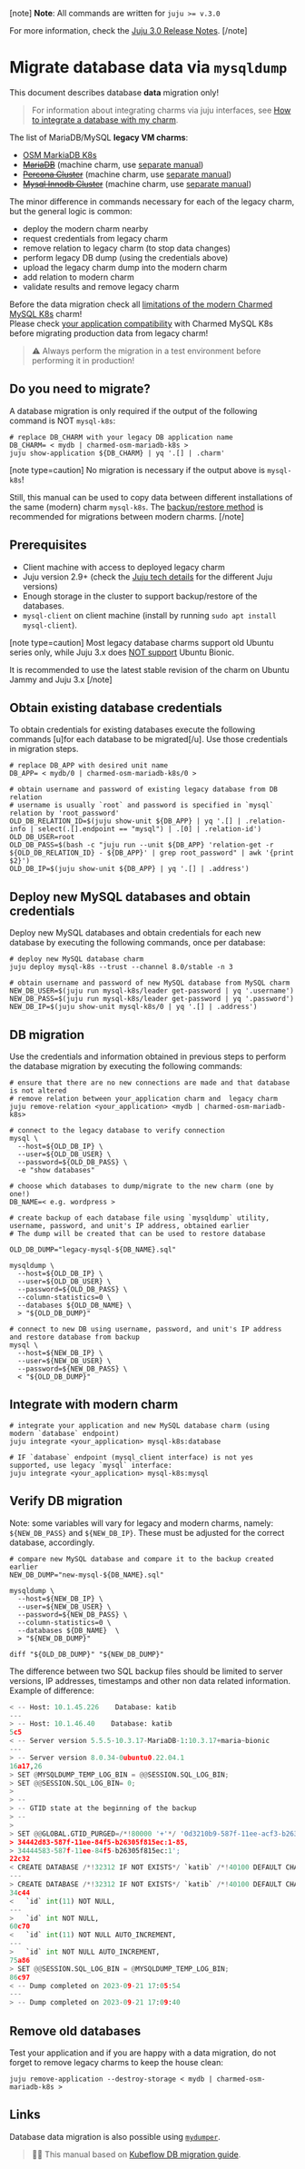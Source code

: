 [note]
**Note**: All commands are written for `juju >= v.3.0`

For more information, check the [Juju 3.0 Release Notes](https://juju.is/docs/juju/roadmap#heading--juju-3-0-0---22-oct-2022).
[/note]

# Migrate database data via `mysqldump`

This document describes database **data** migration only!

> For information about integrating charms via juju interfaces, see [How to integrate a database with my charm](/t/11885).

The list of MariaDB/MySQL **legacy VM charms**:

* [OSM MarkiaDB K8s](https://charmhub.io/charmed-osm-mariadb-k8s)
* <s>[MariaDB](https://charmhub.io/mariadb)</s> (machine charm, use [separate manual](https://charmhub.io/mysql/docs/h-develop-mysqldump))
* <s>[Percona Cluster](https://charmhub.io/percona-cluster)</s> (machine charm, use [separate manual](https://charmhub.io/mysql/docs/h-develop-mysqldump))
* <s>[Mysql Innodb Cluster](https://charmhub.io/mysql-innodb-cluster)</s> (machine charm, use [separate manual](https://charmhub.io/mysql/docs/h-develop-mysqldump))

The minor difference in commands necessary for each of the legacy charm, but the general logic is common:

* deploy the modern charm nearby
* request credentials from legacy charm
* remove relation to legacy charm (to stop data changes)
* perform legacy DB dump (using the credentials above)
* upload the legacy charm dump into the modern charm
* add relation to modern charm
* validate results and remove legacy charm

Before the data migration check all [limitations of the modern Charmed MySQL K8s](/t/11421#mysql-gr-limits) charm!<br/>Please check [your application compatibility](/t/11236) with Charmed MySQL K8s before migrating production data from legacy charm!

> :warning: Always perform the migration in a test environment before performing it in production!

## Do you need to migrate?

A database migration is only required if the output of the following command is NOT `mysql-k8s`:

```shell
# replace DB_CHARM with your legacy DB application name
DB_CHARM= < mydb | charmed-osm-mariadb-k8s >
juju show-application ${DB_CHARM} | yq '.[] | .charm'
```
[note type=caution]
No migration is necessary if the output above is `mysql-k8s`! 

Still, this manual can be used to copy data between different installations of the same (modern) charm `mysql-k8s`. The [backup/restore method](/t/9653) is recommended for migrations between modern charms.
[/note]

## Prerequisites

- Client machine with access to deployed legacy charm
- Juju version 2.9+  (check the [Juju tech details](/t/11984) for the different Juju versions)
- Enough storage in the cluster to support backup/restore of the databases.
- `mysql-client` on client machine (install by running `sudo apt install mysql-client`).

[note type=caution]
Most legacy database charms support old Ubuntu series only, while Juju 3.x does [NOT support](https://discourse.charmhub.io/t/roadmap-releases/5064#heading--juju-3-0-0---22-oct-2022) Ubuntu Bionic.

It is recommended to use the latest stable revision of the charm on Ubuntu Jammy and Juju 3.x
[/note]

## Obtain existing database credentials

To obtain credentials for existing databases execute the following commands [u]for each database to be migrated[/u]. Use those credentials in migration steps.

```shell
# replace DB_APP with desired unit name
DB_APP= < mydb/0 | charmed-osm-mariadb-k8s/0 >

# obtain username and password of existing legacy database from DB relation
# username is usually `root` and password is specified in `mysql` relation by 'root_password'
OLD_DB_RELATION_ID=$(juju show-unit ${DB_APP} | yq '.[] | .relation-info | select(.[].endpoint == "mysql") | .[0] | .relation-id')
OLD_DB_USER=root
OLD_DB_PASS=$(bash -c "juju run --unit ${DB_APP} 'relation-get -r ${OLD_DB_RELATION_ID} - ${DB_APP}' | grep root_password" | awk '{print $2}')
OLD_DB_IP=$(juju show-unit ${DB_APP} | yq '.[] | .address')
```

## Deploy new MySQL databases and obtain credentials

Deploy new MySQL databases and obtain credentials for each new database by executing the following commands, once per database:

```shell
# deploy new MySQL database charm
juju deploy mysql-k8s --trust --channel 8.0/stable -n 3

# obtain username and password of new MySQL database from MySQL charm
NEW_DB_USER=$(juju run mysql-k8s/leader get-password | yq '.username')
NEW_DB_PASS=$(juju run mysql-k8s/leader get-password | yq '.password')
NEW_DB_IP=$(juju show-unit mysql-k8s/0 | yq '.[] | .address')
```

## DB migration

Use the credentials and information obtained in previous steps to perform the database migration by executing the following commands:

```shell
# ensure that there are no new connections are made and that database is not altered
# remove relation between your_application charm and  legacy charm
juju remove-relation <your_application> <mydb | charmed-osm-mariadb-k8s>

# connect to the legacy database to verify connection
mysql \
  --host=${OLD_DB_IP} \
  --user=${OLD_DB_USER} \
  --password=${OLD_DB_PASS} \
  -e "show databases"

# choose which databases to dump/migrate to the new charm (one by one!)
DB_NAME=< e.g. wordpress >

# create backup of each database file using `mysqldump` utility, username, password, and unit's IP address, obtained earlier
# The dump will be created that can be used to restore database

OLD_DB_DUMP="legacy-mysql-${DB_NAME}.sql"

mysqldump \
  --host=${OLD_DB_IP} \
  --user=${OLD_DB_USER} \
  --password=${OLD_DB_PASS} \
  --column-statistics=0 \
  --databases ${OLD_DB_NAME} \
  > "${OLD_DB_DUMP}"

# connect to new DB using username, password, and unit's IP address and restore database from backup
mysql \
  --host=${NEW_DB_IP} \
  --user=${NEW_DB_USER} \
  --password=${NEW_DB_PASS} \
  < "${OLD_DB_DUMP}"
```

## Integrate with modern charm

```shell
# integrate your application and new MySQL database charm (using modern `database` endpoint)
juju integrate <your_application> mysql-k8s:database

# IF `database` endpoint (mysql_client interface) is not yes supported, use legacy `mysql` interface: 
juju integrate <your_application> mysql-k8s:mysql
```

## Verify DB migration

Note: some variables will vary for legacy and modern charms, namely: `${NEW_DB_PASS}` and `${NEW_DB_IP}`. These must be adjusted for the correct database, accordingly.

```shell
# compare new MySQL database and compare it to the backup created earlier
NEW_DB_DUMP="new-mysql-${DB_NAME}.sql"

mysqldump \
  --host=${NEW_DB_IP} \
  --user=${NEW_DB_USER} \
  --password=${NEW_DB_PASS} \
  --column-statistics=0 \
  --databases ${DB_NAME}  \
  > "${NEW_DB_DUMP}"

diff "${OLD_DB_DUMP}" "${NEW_DB_DUMP}"
```

The difference between two SQL backup files should be limited to server versions, IP addresses, timestamps and other non data related information. Example of difference:

```python
< -- Host: 10.1.45.226    Database: katib
---
> -- Host: 10.1.46.40    Database: katib
5c5
< -- Server version	5.5.5-10.3.17-MariaDB-1:10.3.17+maria~bionic
---
> -- Server version	8.0.34-0ubuntu0.22.04.1
16a17,26
> SET @MYSQLDUMP_TEMP_LOG_BIN = @@SESSION.SQL_LOG_BIN;
> SET @@SESSION.SQL_LOG_BIN= 0;
> 
> --
> -- GTID state at the beginning of the backup 
> --
> 
> SET @@GLOBAL.GTID_PURGED=/*!80000 '+'*/ '0d3210b9-587f-11ee-acf3-b26305f815ec:1-4,
> 34442d83-587f-11ee-84f5-b26305f815ec:1-85,
> 34444583-587f-11ee-84f5-b26305f815ec:1';
22c32
< CREATE DATABASE /*!32312 IF NOT EXISTS*/ `katib` /*!40100 DEFAULT CHARACTER SET latin1 */;
---
> CREATE DATABASE /*!32312 IF NOT EXISTS*/ `katib` /*!40100 DEFAULT CHARACTER SET latin1 */ /*!80016 DEFAULT ENCRYPTION='N' */;
34c44
<   `id` int(11) NOT NULL,
---
>   `id` int NOT NULL,
60c70
<   `id` int(11) NOT NULL AUTO_INCREMENT,
---
>   `id` int NOT NULL AUTO_INCREMENT,
75a86
> SET @@SESSION.SQL_LOG_BIN = @MYSQLDUMP_TEMP_LOG_BIN;
86c97
< -- Dump completed on 2023-09-21 17:05:54
---
> -- Dump completed on 2023-09-21 17:09:40
```

## Remove old databases

Test your application and if you are happy with a data migration, do not forget to remove legacy charms to keep the house clean:

```shell
juju remove-application --destroy-storage < mydb | charmed-osm-mariadb-k8s >
```

## Links

Database data migration is also possible using [`mydumper`](/t/12006).

> :tipping_hand_man: This manual based on [Kubeflow DB migration guide](https://github.com/canonical/bundle-kubeflow/blob/main/docs/db-migration-guide.md).